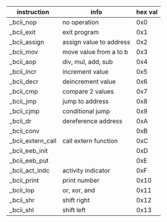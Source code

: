 | instruction		| info 								| hex val |
|---    			|---    							|---
| _bcii_nop			| no operation						| 0x0
| _bcii_exit		| exit program						| 0x1
| _bcii_assign		| assign value to address			| 0x2
| _bcii_mov			| move value from a to b			| 0x3
| _bcii_aop			| div, mul, add, sub				| 0x4
| _bcii_incr		| increment value					| 0x5
| _bcii_decr		| deincrement value					| 0x6
| _bcii_cmp			| compare 2 values					| 0x7
| _bcii_jmp			| jump to address					| 0x8
| _bcii_cjmp		| conditional jump					| 0x9
| _bcii_dr			| dereference address				| 0xA
| _bcii_conv		|									| 0xB
| _bcii_extern_call | call extern function				| 0xC
| _bcii_eeb_init	|									| 0xD
| _bcii_eeb_put		|									| 0xE
| _bcii_act_indc	| activity indicator				| 0xF
| _bcii_print		| print number						| 0x10
| _bcii_lop			| or, xor, and						| 0x11
| _bcii_shr			| shift right						| 0x12
| _bcii_shl			| shift left						| 0x13
